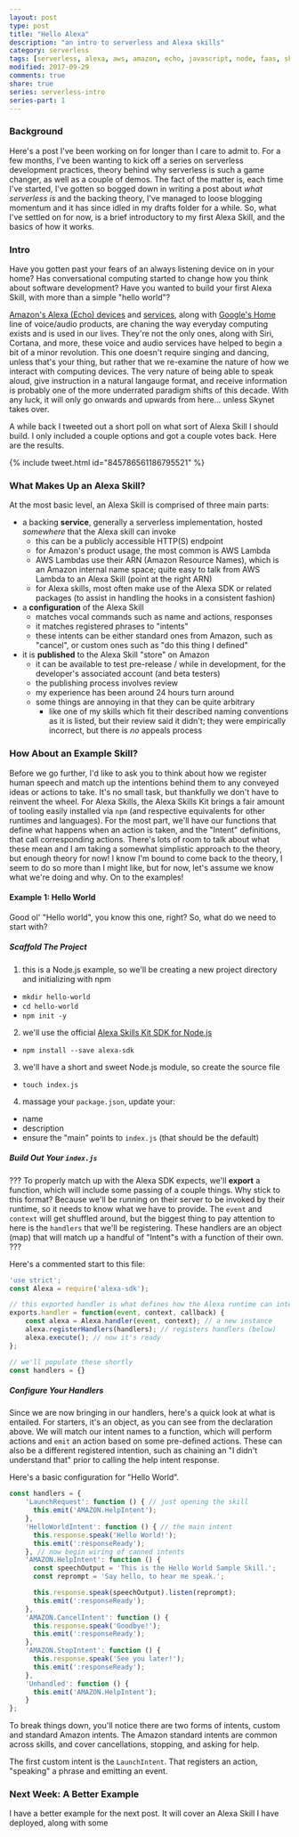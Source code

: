 ```yaml
---
layout: post
type: post
title: "Hello Alexa"
description: "an intro to serverless and Alexa skills"
category: serverless
tags: [serverless, alexa, aws, amazon, echo, javascript, node, faas, skill]
modified: 2017-09-29
comments: true
share: true
series: serverless-intro
series-part: 1
---
```


### Background

Here's a post I've been working on for longer than I care to admit to. For a few months, I've been wanting to kick off a series on serverless development practices, theory behind why serverless is such a game changer, as well as a couple of demos. The fact of the matter is, each time I've started, I've gotten so bogged down in writing a post about _what serverless is_ and the backing theory, I've managed to loose blogging momentum and it has since idled in my drafts folder for a while. So, what I've settled on for now, is a brief introductory to my first Alexa Skill, and the basics of how it works.

### Intro

Have you gotten past your fears of an always listening device on in your home? Has conversational computing started to change how you think about software development? Have you wanted to build your first Alexa Skill, with more than a simple "hello world"?

[Amazon's Alexa (Echo) devices][amazon-echo] and [services][alexa-voice-service], along with [Google's Home][google-home] line of voice/audio products, are chaning the way everyday computing exists and is used in our lives. They're not the only ones, along with Siri, Cortana, and more, these voice and audio services have helped to begin a bit of a minor revolution. This one doesn't require singing and dancing, unless that's your thing, but rather that we re-examine the nature of how we interact with computing devices. The very nature of being able to speak aloud, give instruction in a natural langauge format, and receive information is probably one of the more underrated paradigm shifts of this decade. With any luck, it will only go onwards and upwards from here... unless Skynet takes over.

A while back I tweeted out a short poll on what sort of Alexa Skill I should build. I only included a couple options and got a couple votes back. Here are the results.

{% include tweet.html id="845786561186795521" %}

### What Makes Up an Alexa Skill?

At the most basic level, an Alexa Skill is comprised of three main parts:

- a backing **service**, generally a serverless implementation, hosted _somewhere_ that the Alexa skill can invoke
  - this can be a publicly accessible HTTP(S) endpoint
  - for Amazon's product usage, the most common is AWS Lambda
  - AWS Lambdas use their ARN (Amazon Resource Names), which is an Amazon internal name space; quite easy to talk from AWS Lambda to an Alexa Skill (point at the right ARN)
  - for Alexa skills, most often make use of the Alexa SDK or related packages (to assist in handling the hooks in a consistent fashion)
- a **configuration** of the Alexa Skill
  - matches vocal commands such as name and actions, responses
  - it matches registered phrases to "intents"
  - these intents can be either standard ones from Amazon, such as "cancel", or custom ones such as "do this thing I defined"
- it is **published** to the Alexa Skill "store" on Amazon
  - it can be available to test pre-release / while in development, for the developer's associated account (and beta testers)
  - the publishing process involves review
  - my experience has been around 24 hours turn around
  - some things are annoying in that they can be quite arbitrary
    - like one of my skills which fit their described naming conventions as it is listed, but their review said it didn't; they were empirically incorrect, but there is _no_ appeals process

### How About an Example Skill?

Before we go further, I'd like to ask you to think about how we register human speech and match up the intentions behind them to any conveyed ideas or actions to take. It's no small task, but thankfully we don't have to reinvent the wheel. For Alexa Skills, the Alexa Skills Kit brings a fair amount of tooling easily installed via `npm` (and respective equivalents for other runtimes and languages). For the most part, we'll have our functions that define what happens when an action is taken, and the "Intent" definitions, that call corresponding actions. There's lots of room to talk about what these mean and I am taking a somewhat simplistic approach to the theory, but enough theory for now! I know I'm bound to come back to the theory, I seem to do so more than I might like, but for now, let's assume we know what we're doing and why. On to the examples!

#### Example 1: Hello World

Good ol' "Hello world", you know this one, right? So, what do we need to start with?

##### Scaffold The Project

1. this is a Node.js example, so we'll be creating a new project directory and initializing with npm
  - `mkdir hello-world`
  - `cd hello-world`
  - `npm init -y`
2. we'll use the official [Alexa Skills Kit SDK for Node.js][alexa-sdk-node]
  - `npm install --save alexa-sdk`
3. we'll have a short and sweet Node.js module, so create the source file
  - `touch index.js`
4. massage your `package.json`, update your:
  - name
  - description
  - ensure the "main" points to `index.js` (that should be the default)

##### Build Out Your `index.js`

???
To properly match up with the Alexa SDK expects, we'll **export** a function, which will include some passing of a couple things. Why stick to this format? Because we'll be running on their server to be invoked by their runtime, so it needs to know what we have to provide. The `event` and `context` will get shuffled around, but the biggest thing to pay attention to here is the `handlers` that we'll be registering. These handlers are an object (map) that will match up a handful of "Intent"s with a function of their own.
???

Here's a commented start to this file:

```js
'use strict';
const Alexa = require('alexa-sdk');

// this exported handler is what defines how the Alexa runtime can interact with our module
exports.handler = function(event, context, callback) {
    const alexa = Alexa.handler(event, context); // a new instance
    alexa.registerHandlers(handlers); // registers handlers (below)
    alexa.execute(); // now it's ready
};

// we'll populate these shortly
const handlers = {}
```

##### Configure Your Handlers

Since we are now bringing in our handlers, here's a quick look at what is entailed. For starters, it's an object, as you can see from the declaration above. We will match our intent names to a function, which will perform actions and `emit` an action based on some pre-defined actions. These can also be a different registered intention, such as chaining an "I didn't understand that" prior to calling the help intent response.

Here's a basic configuration for "Hello World".

```js
const handlers = {
    'LaunchRequest': function () { // just opening the skill
      this.emit('AMAZON.HelpIntent');
    },
    'HelloWorldIntent': function () { // the main intent
      this.response.speak('Hello World!');
      this.emit(':responseReady');
    }, // now begin wiring of canned intents
    'AMAZON.HelpIntent': function () {
      const speechOutput = 'This is the Hello World Sample Skill.';
      const reprompt = 'Say hello, to hear me speak.';

      this.response.speak(speechOutput).listen(reprompt);
      this.emit(':responseReady');
    },
    'AMAZON.CancelIntent': function () {
      this.response.speak('Goodbye!');
      this.emit(':responseReady');
    },
    'AMAZON.StopIntent': function () {
      this.response.speak('See you later!');
      this.emit(':responseReady');
    },
    'Unhandled': function () {
      this.emit('AMAZON.HelpIntent');
    }
};
```

To break things down, you'll notice there are two forms of intents, custom and standard Amazon intents. The Amazon standard intents are common across skills, and cover cancellations, stopping, and asking for help.

The first custom intent is the `LaunchIntent`. That registers an action, "speaking" a phrase and emitting an event.

### Next Week: A Better Example

I have a better example for the next post. It will cover an Alexa Skill I have deployed, along with some 

[amazon-echo]: http://www.amazon.com/echo
[alexa-voice-service]: https://developer.amazon.com/alexa-voice-service
[google-home]: https://madeby.google.com/home/
[alexa-sdk-node]: https://github.com/alexa/alexa-skills-kit-sdk-for-nodejs
[alexa-developer-skills]: https://developer.amazon.com/alexa-skills-kit/build